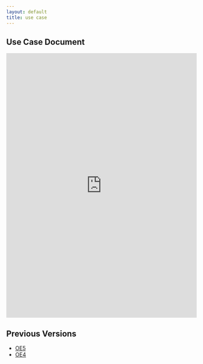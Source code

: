 ```yaml
---
layout: default
title: use case
---
```


## Use Case Document
<iframe src="https://docs.google.com/document/d/11lf2qolf8Jh8O085rQvW6b5HoMzFt5Pi/pub?embedded=true" style="width: 100%;height: 700px;border: none;"></iframe>

## Previous Versions

- [OE5](https://drive.google.com/file/d/11lf2qolf8Jh8O085rQvW6b5HoMzFt5Pi/view?usp=sharing)
- [OE4](https://docs.google.com/document/d/1yXVv-dRVzPCL4tlbLGnbtRuUfFURZREIovIbLcUczLY/edit?usp=sharing)

